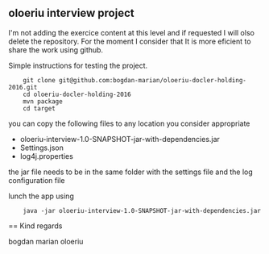 ## oloeriu interview project 

I'm not adding the exercice content
at this level and if requested I will olso delete the repository. For the moment
I consider that It is more eficient to share the work using github. 
 
Simple instructions for testing the project. 
```
	git clone git@github.com:bogdan-marian/oloeriu-docler-holding-2016.git
	cd oloeriu-docler-holding-2016
	mvn package
	cd target
```



you can copy the following files to any location you consider appropriate
- oloeriu-interview-1.0-SNAPSHOT-jar-with-dependencies.jar
- Settings.json
- log4j.properties

the jar file needs to be in the same folder with the settings file and the 
log configuration file
 
lunch the app using
```
	java -jar oloeriu-interview-1.0-SNAPSHOT-jar-with-dependencies.jar
```
== 
Kind regards

bogdan marian oloeriu
